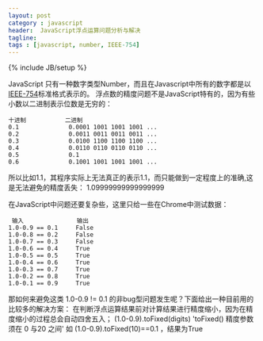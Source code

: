 ```yaml
---
layout: post
category : javascript
header:  JavaScript浮点运算问题分析与解决
tagline:
tags : [javascript, number, IEEE-754]
---
```

{% include JB/setup %}

JavaScript 只有一种数字类型Number，而且在Javascript中所有的数字都是以[IEEE-754](http://zh.wikipedia.org/zh-cn/IEEE_754)标准格式表示的。
浮点数的精度问题不是JavaScript特有的，因为有些小数以二进制表示位数是无穷的：

    十进制           二进制
    0.1              0.0001 1001 1001 1001 ...
    0.2              0.0011 0011 0011 0011 ...
    0.3              0.0100 1100 1100 1100 ...
    0.4              0.0110 0110 0110 0110 ...
    0.5              0.1
    0.6              0.1001 1001 1001 1001 ...

所以比如1.1，其程序实际上无法真正的表示1.1，而只能做到一定程度上的准确,这是无法避免的精度丢失：
    1.09999999999999999

在JavaScript中问题还要复杂些，这里只给一些在Chrome中测试数据：

     输入               输出
    1.0-0.9 == 0.1     False
    1.0-0.8 == 0.2     False
    1.0-0.7 == 0.3     False
    1.0-0.6 == 0.4     True
    1.0-0.5 == 0.5     True
    1.0-0.4 == 0.6     True
    1.0-0.3 == 0.7     True
    1.0-0.2 == 0.8     True
    1.0-0.1 == 0.9     True

那如何来避免这类 1.0-0.9 != 0.1 的非bug型问题发生呢？下面给出一种目前用的比较多的解决方案：
在判断浮点运算结果前对计算结果进行精度缩小，因为在精度缩小的过程总会自动四舍五入；
(1.0-0.9).toFixed(digits)     'toFixed() 精度参数须在 0 与20 之间'
如   (1.0-0.9).toFixed(10)==0.1  ，结果为True